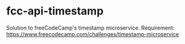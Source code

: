# fcc-api-timestamp
Solution to freeCodeCamp's timestamp microservice.
Requirement: https://www.freecodecamp.com/challenges/timestamp-microservice
